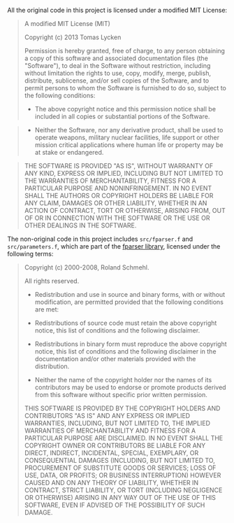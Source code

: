 All the original code in this project is licensed under a modified MIT License:

>A modified MIT License (MIT)
>
>Copyright (c) 2013 Tomas Lycken
>
>Permission is hereby granted, free of charge, to any person obtaining a copy
>of this software and associated documentation files (the "Software"), to deal
>in the Software without restriction, including without limitation the rights
>to use, copy, modify, merge, publish, distribute, sublicense, and/or sell
>copies of the Software, and to permit persons to whom the Software is
>furnished to do so, subject to the following conditions:
>
>* The above copyright notice and this permission notice shall be included in
>all copies or substantial portions of the Software.


>* Neither the Software, nor any derivative product, shall be used to operate weapons,
military nuclear facilities, life support or other mission critical applications
where human life or property may be at stake or endangered.



>THE SOFTWARE IS PROVIDED "AS IS", WITHOUT WARRANTY OF ANY KIND, EXPRESS OR
>IMPLIED, INCLUDING BUT NOT LIMITED TO THE WARRANTIES OF MERCHANTABILITY,
>FITNESS FOR A PARTICULAR PURPOSE AND NONINFRINGEMENT. IN NO EVENT SHALL THE
>AUTHORS OR COPYRIGHT HOLDERS BE LIABLE FOR ANY CLAIM, DAMAGES OR OTHER
>LIABILITY, WHETHER IN AN ACTION OF CONTRACT, TORT OR OTHERWISE, ARISING FROM,
>OUT OF OR IN CONNECTION WITH THE SOFTWARE OR THE USE OR OTHER DEALINGS IN
>THE SOFTWARE.

The non-original code in this project includes `src/fparser.f` and `src/parameters.f`, which are part of the [fparser library](http://fparser.sourceforge.net), licensed under the following terms:

>Copyright (c) 2000-2008, Roland Schmehl.
>
>All rights reserved.
>
>* Redistribution and use in source and binary forms, with or without
modification, are permitted provided that the following conditions are
met:
>       
>* Redistributions of source code must retain the above copyright notice,
>this list of conditions and the following disclaimer.
>        
>* Redistributions in binary form must reproduce the above copyright
>notice, this list of conditions and the following disclaimer in the
>documentation and/or other materials provided with the distribution.
>        
>* Neither the name of the copyright holder nor the names of its
>contributors may be used to endorse or promote products derived from
>this software without specific prior written permission.
>
>
>THIS SOFTWARE IS PROVIDED BY THE COPYRIGHT HOLDERS AND CONTRIBUTORS
>"AS IS" AND ANY EXPRESS OR IMPLIED WARRANTIES, INCLUDING, BUT NOT
>LIMITED TO, THE IMPLIED WARRANTIES OF MERCHANTABILITY AND FITNESS FOR
>A PARTICULAR PURPOSE ARE DISCLAIMED.  IN NO EVENT SHALL THE COPYRIGHT
>OWNER OR CONTRIBUTORS BE LIABLE FOR ANY DIRECT, INDIRECT, INCIDENTAL,
>SPECIAL, EXEMPLARY, OR CONSEQUENTIAL DAMAGES (INCLUDING, BUT NOT
>LIMITED TO, PROCUREMENT OF SUBSTITUTE GOODS OR SERVICES; LOSS OF USE,
>DATA, OR PROFITS; OR BUSINESS INTERRUPTION) HOWEVER CAUSED AND ON ANY
>THEORY OF LIABILITY, WHETHER IN CONTRACT, STRICT LIABILITY, OR TORT
>(INCLUDING NEGLIGENCE OR OTHERWISE) ARISING IN ANY WAY OUT OF THE USE
>OF THIS SOFTWARE, EVEN IF ADVISED OF THE POSSIBILITY OF SUCH DAMAGE.

